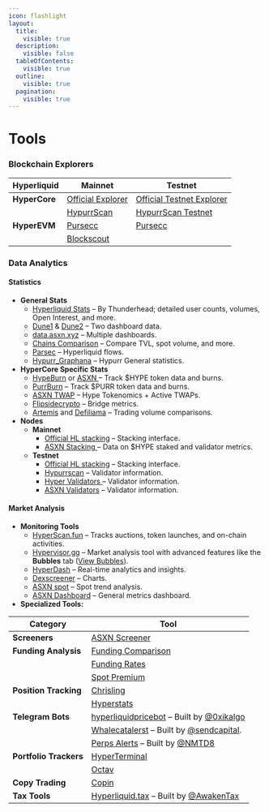 ```yaml
---
icon: flashlight
layout:
  title:
    visible: true
  description:
    visible: false
  tableOfContents:
    visible: true
  outline:
    visible: true
  pagination:
    visible: true
---
```


# Tools

### Blockchain Explorers

| Hyperliquid   | Mainnet                                                   | Testnet                                                                   |
| ------------- | --------------------------------------------------------- | ------------------------------------------------------------------------- |
| **HyperCore** | [Official Explorer](https://app.hyperliquid.xyz/explorer) | [Official Testnet Explorer](https://app.hyperliquid-testnet.xyz/explorer) |
|               | [HypurrScan](https://hypurrscan.io/)                      | [HypurrScan Testnet](https://testnet.hypurrscan.io/)                      |
| **HyperEVM**  | [Pursecc](https://purrsec.com/)                           | [Pursecc](https://testnet.purrsec.com/)                                   |
|               | [Blockscout](https://www.hyperscan.com/)                  |                                                                           |

### Data Analytics

#### Statistics

* **General Stats**
  * [Hyperliquid Stats](https://stats.hyperliquid.xyz/) – By Thunderhead; detailed user counts, volumes, Open Interest, and more.
  * [Dune1](https://dune.com/uwusanauwu/perps) & [Dune2](https://dune.com/x3research/hyperliquid) – Two dashboard data.
  * [data.asxn.xyz](https://data.asxn.xyz/)  – Multiple dashboards.
  * [Chains Comparison](https://defillama.com/chains) – Compare TVL, spot volume, and more.
  * [Parsec](https://parsec.fi/layout/kez/PssG-HFO) – Hyperliquid flows.
  * [Hypurr\_Graphana](https://grafana.hypurr.fun/public-dashboards/2feb20d46df444aeb9019caee60d97ad?orgId=1\&refresh=5s\&from=now-30d\&to=now\&timezone=browser) – Hypurr General statistics.
* **HyperCore Specific Stats**
  * [HypeBurn](https://www.hypeburn.fun/leaderboard) or [ASXN ](https://data.asxn.xyz/dashboard/hype-burn)– Track $HYPE token data and burns.
  * [PurrBurn](https://www.purrburn.fun/) – Track $PURR token data and burns.
  * [ASXN TWAP](https://data.asxn.xyz/dashboard/hype) – Hype Tokenomics + Active TWAPs.
  * [Flipsidecrypto](https://flipsidecrypto.xyz/pine/hyperliquid-bridge-metrics-lxNyGO) – Bridge metrics.
  * [Artemis](https://app.artemis.xyz/sectors) and [Defiliama](https://defillama.com/perps) – Trading volume comparisons.
* **Nodes**
  * **Mainnet**
    * [Official HL stacking](https://app.hyperliquid.xyz/staking) – Stacking interface.
    * [ASXN Stacking ](https://data.asxn.xyz/dashboard/hype-staking)–  Data on $HYPE staked and validator metrics.
  * **Testnet**
    * [Official HL stacking](https://app.hyperliquid-testnet.xyz/staking) – Stacking interface.
    * [Hypurrscan](https://testnet.hypurrscan.io/staking) –  Validator information.
    * [Hyper Validators ](https://hyper-validators.bharvest.io/)– Validator information.
    * [ASXN Validators](https://hyperliquid.asxn.xyz/staking) – Validator information.

#### Market Analysis

* **Monitoring Tools**
  * [HyperScan.fun](https://hyperscan.fun/) – Tracks auctions, token launches, and on-chain activities.
  * [Hypervisor.gg](https://hypervisor.gg/dashboard) – Market analysis tool with advanced features like the **Bubbles** tab ([View Bubbles](https://hypervisor.gg/bubbles)).
  * [HyperDash](https://hyperdash.info/) – Real-time analytics and insights.
  * [Dexscreener](https://dexscreener.com/hyperliquid) – Charts.
  * [ASXN spot](https://data.asxn.xyz/dashboard/spot-holder-trend) – Spot trend analysis.
  * [ASXN Dashboard](https://hyperliquid.asxn.xyz/all_metrics) – General metrics dashboard.
* **Specialized Tools:**

| Category               | Tool                                                                                                   |
| ---------------------- | ------------------------------------------------------------------------------------------------------ |
| **Screeners**          | [ASXN Screener](https://hyperscreener.asxn.xyz/all_metrics)                                            |
| **Funding Analysis**   | [Funding Comparison](https://app.hyperliquid.xyz/fundingComparison)                                    |
|                        | [Funding Rates](https://www.r72.fi/derivative/hyperliquid)                                             |
|                        | [Spot Premium](https://hyperdash.info/spot-premium)                                                    |
| **Position Tracking**  | [Chrisling](https://hyperliquid.chrisling.dev/)                                                        |
|                        | [Hyperstats](https://hyperstats.xyz/)                                                                  |
| **Telegram Bots**      | [hyperliquidpricebot](https://t.me/hyperliquidpricebot) – Built by [@0xikalgo](https://x.com/0xikalgo) |
|                        | [Whalecatalerst](https://t.me/hyperliquidwhales) – Built by [@sendcapital](https://x.com/sendcapital). |
|                        | [Perps Alerts](https://t.me/HyperliquidPerpsAlerts) –  Built by [@NMTD8](https://x.com/NMTD8)          |
| **Portfolio Trackers** | [HyperTerminal](https://hyperterminal.xyz/)                                                            |
|                        | [Octav](https://octav.fi/)                                                                             |
| **Copy Trading**       | [Copin](https://app.copin.io/explorer?protocol=HYPERLIQUID)                                            |
| **Tax Tools**          | [Hyperliquid.tax](https://hyperliquid.tax/) – Built by [@AwakenTax](https://x.com/AwakenTax)           |





